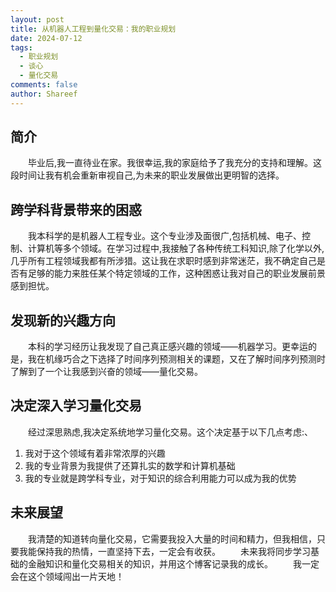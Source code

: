 ```yaml
---
layout: post
title: 从机器人工程到量化交易：我的职业规划
date: 2024-07-12
tags:
  - 职业规划
  - 谈心
  - 量化交易
comments: false
author: Shareef
---
```


## 简介
&emsp;&emsp;毕业后,我一直待业在家。我很幸运,我的家庭给予了我充分的支持和理解。这段时间让我有机会重新审视自己,为未来的职业发展做出更明智的选择。
<!-- more -->
## 跨学科背景带来的困惑
&emsp;&emsp;我本科学的是机器人工程专业。这个专业涉及面很广,包括机械、电子、控制、计算机等多个领域。在学习过程中,我接触了各种传统工科知识,除了化学以外,几乎所有工程领域我都有所涉猎。这让我在求职时感到非常迷茫，我不确定自己是否有足够的能力来胜任某个特定领域的工作，这种困惑让我对自己的职业发展前景感到担忧。
## 发现新的兴趣方向
&emsp;&emsp;本科的学习经历让我发现了自己真正感兴趣的领域——机器学习。更幸运的是，我在机缘巧合之下选择了时间序列预测相关的课题，又在了解时间序列预测时了解到了一个让我感到兴奋的领域——量化交易。
## 决定深入学习量化交易
&emsp;&emsp;经过深思熟虑,我决定系统地学习量化交易。这个决定基于以下几点考虑:、
1. 我对于这个领域有着非常浓厚的兴趣
2. 我的专业背景为我提供了还算扎实的数学和计算机基础
3. 我的专业就是跨学科专业，对于知识的综合利用能力可以成为我的优势
## 未来展望
&emsp;&emsp;我清楚的知道转向量化交易，它需要我投入大量的时间和精力，但我相信，只要我能保持我的热情，一直坚持下去，一定会有收获。
&emsp;&emsp;未来我将同步学习基础的金融知识和量化交易相关的知识，并用这个博客记录我的成长。
&emsp;&emsp;我一定会在这个领域闯出一片天地！